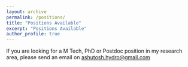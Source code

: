 ```yaml
---
layout: archive
permalink: /positions/
title: "Positions Available"
excerpt: "Positions Available"
author_profile: true
---
```


If you are looking for a M Tech, PhD or Postdoc position in my research area, please send an email on ashutosh.hydro@gmail.com
